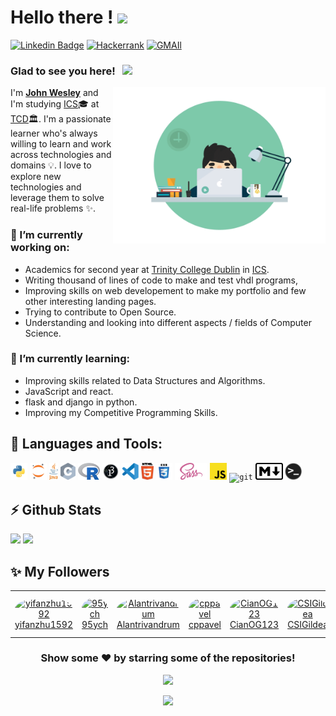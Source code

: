 # Hello there ! <img src="https://raw.githubusercontent.com/MartinHeinz/MartinHeinz/master/wave.gif" width="30px">

[![Linkedin Badge](https://img.shields.io/badge/linkedin%20-%230077B5.svg?&style=for-the-badge&logo=linkedin&logoColor=white)](https://www.linkedin.com/in/john-wesley-kommala-920739197/)
[![Hackerrank](https://img.shields.io/badge/-Hackerrank-2EC866?style=for-the-badge&logo=HackerRank&logoColor=white)](https://www.hackerrank.com/johnwesleygithub)
[![GMAIl](https://img.shields.io/badge/gmail-D14836?&style=for-the-badge&logo=gmail&logoColor=white)](mailto:johnwesleygithub@gmail.com)


### Glad to see you here! &nbsp; ![](https://visitor-badge.glitch.me/badge?page_id=JohnWesleyK.JohnWesleyK&style=flat-square&color=0088cc)
<img align="right" height="250" width="340" alt="" src="images/happy coder.gif" />

 I'm **[John Wesley](https://github.com/JohnWesleyK)** and I'm studying [ICS](https://www.scss.tcd.ie/undergraduate/computer-science/)🎓 at [TCD](https://www.tcd.ie/)🏛. I'm a passionate learner who's always willing to learn and work across technologies and domains 💡. I love to explore new technologies and leverage them to solve real-life problems ✨. 

 ### 🔭 I’m currently working on:
- Academics for second year at [Trinity College Dublin](https://www.tcd.ie/) in [ICS](https://www.scss.tcd.ie/undergraduate/computer-science/).
- Writing thousand of lines of code to make and test vhdl programs, 
- Improving skills on web developement to make my portfolio and few other interesting landing pages.
- Trying to contribute to Open Source.
- Understanding and looking into different aspects / fields of Computer Science.

### 🌱 I’m currently learning:
- Improving skills related to Data Structures and Algorithms.
- JavaScript and react.
- flask and django in python.
- Improving my Competitive Programming Skills.


## 🔧 Languages and Tools:
<code><img height="27" src="https://raw.githubusercontent.com/github/explore/80688e429a7d4ef2fca1e82350fe8e3517d3494d/topics/python/python.png" alt="python"></code>
<code><img height="27" src="https://raw.githubusercontent.com/github/explore/80688e429a7d4ef2fca1e82350fe8e3517d3494d/topics/jupyter-notebook/jupyter-notebook.png" alt="jupyter"></code>
<code><img height="27" src="images/java.svg" alt="java"></code>
<code><img height="27" src="images/c.svg" alt="c"></code>
<code><img height="27" src="images/R_logo.svg.png" alt="R"></code>
<code><img height="27" src="images/Processing_3_logo.png" alt="processing"></code>
<code><img height="27" src="images/vs-code.svg" alt="vs_code"></code>
<code><img height="27" src="images/html5.svg" alt="html"></code>
<code><img height="27" src="images/css.svg" alt="css"></code>
<code><img height="27" src="images/sass.png" alt="sass"></code>
<code><img height="27" src="images/javascript.svg" alt="javascript"></code>
<code><img height="27" src="https://devicons.github.io/devicon/devicon.git/icons/git/git-original.svg" alt="git"></code>
<code><img height="27" src="images/Markdown-mark.svg.png" alt="markdown"></code>
<code><img height="27" src="https://raw.githubusercontent.com/github/explore/80688e429a7d4ef2fca1e82350fe8e3517d3494d/topics/terminal/terminal.png" alt="terminal"></code>

<!-- <details>	 -->
  <!-- <summary><b> ⚡ Github Stats</b></summary> -->
## ⚡ Github Stats
<p float="center">
<img height="180em" src="https://github-readme-stats.vercel.app/api?username=JohnWesleyK&show_icons=true&hide_border=true" />
<img height="180em" src="https://github-readme-stats.vercel.app/api/top-langs/?username=JohnWesleyK&show_icons=true&hide_border=true&layout=compact&langs_count=8"/>
</p>


<!-- </details> -->
<!-- <p align="middle">
  <img src="https://media.giphy.com/media/I5bk7sUToEBxe/giphy.gif"/> 
</p> -->







<!-- END_SECTION:top-followers
<details>	
  <summary><b> ✨ My Followers</b></summary> -->
  <!--START_SECTION:top-followers-->
 ## ✨ My Followers
<table cellspacing="0" cellpadding="0">
  <tr align = "center" >
    <td align="center" >
      <a href="https://github.com/yifanzhu1592">
        <img src="https://avatars2.githubusercontent.com/u/37624724?s=400&u=0d6496d8c81f82d1d4417974c6f85a04c131c364&v=4" style = "border-radius: 50%;" width="70rem" alt="yifanzhu1592"/>
      </a>
      <br />
      <a href="https://github.com/yifanzhu1592">yifanzhu1592</a>
    </td>
    <td align="center" >
      <a href="https://github.com/95ych">
        <img src="https://avatars3.githubusercontent.com/u/55957942?s=400&u=52daffb829392af4442bc4e182c626ce1455c96a&v=4" style = "border-radius: 50%;" width="70rem" alt="95ych"/>
      </a>
      <br />
      <a href="https://github.com/Alantrivandrum">95ych</a>
    </td>
    <td align="center" >
      <a href="https://github.com/Alantrivandrum">
        <img src="https://avatars3.githubusercontent.com/u/47579004?s=400&u=ab2b77405d13f8aaec53b14e59051f43c2f401b0&v=4" style = "border-radius: 50%;" width="70rem" alt="Alantrivandrum"/>
      </a>
      <br />
      <a href="https://github.com/Alantrivandrum">Alantrivandrum</a>
    </td>
    <td align="center" >
      <a href="https://github.com/cppavel">
        <img src="https://avatars3.githubusercontent.com/u/24837651?s=400&u=b36b994307e263dbeb0ad14e81b915935cdac962&v=4" style = "border-radius: 50%;" width="70rem" alt="cppavel"/>
      </a>
      <br />
      <a href="https://github.com/cppavel">cppavel</a>
    </td>
    <!-- </tr>
    <tr align = "center"> -->
    <td align="center" >
      <a href="https://github.com/CianOG123">
        <img src="https://avatars3.githubusercontent.com/u/29048772?s=400&u=d4d6946f2c2124a868712df4f1f8548564de864e&v=4" style = "border-radius: 50%;" width="70rem" alt="CianOG123"/>
      </a>
      <br />
      <a href="https://github.com/CianOG123">CianOG123</a>
    </td>
    <td align="center" >
      <a href="https://github.com/CSIGildea">
        <img src="https://avatars2.githubusercontent.com/u/25468725?s=400&u=24d7bb7533e25f49c65b8db8487af91c21f316a2&v=4" style = "border-radius: 50%;" width="70rem" alt="CSIGildea"/>
      </a>
      <br />
      <a href="https://github.com/CSIGildea">CSIGildea</a>
    </td>
     <td align="center" >
      <a href="https://github.com/eli-scorpio">
        <img src="https://avatars0.githubusercontent.com/u/62078721?s=400&u=47614c8177500c40e6e0a83b74e355fd35461a53&v=4" style = "border-radius: 50%;" width="70rem" alt="eli-scorpio"/>
      </a>
      <br />
      <a href="https://github.com/eli-scorpio">eli-scorpio</a>
    </td>
    <td align="center" >
      <a href="https://github.com/borsakv">
        <img src="https://avatars2.githubusercontent.com/u/60220650?s=400&u=17215877e7053749c0b861ac47c11a6b3dcaa406&v=4" style = "border-radius: 50%;" style = "border-radius: 50%;" width="70rem" alt="borsakv"/>
      </a>
      <br />
      <a href="https://github.com/borsakv">borsakv</a>
    </td>
    </tr>
</table>
  <!-- </details> -->


<div align="center">

### Show some ❤️ by starring some of the repositories!

</div>

<p align="middle">
  <img src="https://profile-counter.glitch.me/JohnWesleyK/count.svg" />
</p>
<p align="middle">
<a href="https://github.com/JohnWesleyK">
  <img src="https://img.shields.io/badge/Made%20with%20%E2%9D%A4%EF%B8%8Fby-JohnWesleyK-%23fc0349" />
</p>




<!-- ![Progress Bar CI](https://github.com/liununu/liununu/workflows/Progress%20Bar%20CI/badge.svg) -->
<!--
**JohnWesleyK/JohnWesleyK** is a ✨ _special_ ✨ repository because its `README.md` (this file) appears on your GitHub profile.

### 💼 Work Experience:
  - **Freelance Tutor**
    - Taught high school graduates Java and ARM assembly language.
Here are some ideas to get you started:

- 🔭 I’m currently working on ...
- 🌱 I’m currently learning ...
- 👯 I’m looking to collaborate on ...
- 🤔 I’m looking for help with ...
- 💬 Ask me about ...
- 📫 How to reach me: ...
- 😄 Pronouns: ...
- ⚡ Fun fact: ...
-->
